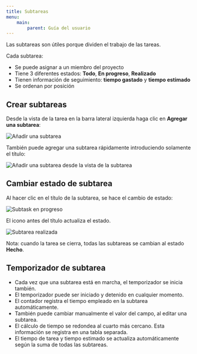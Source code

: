 ```yaml
---
title: Subtareas
menu:
    main:
        parent: Guía del usuario
---
```


Las subtareas son útiles porque dividen el trabajo de las tareas.

Cada subtarea:

- Se puede asignar a un miembro del proyecto
- Tiene 3 diferentes estados: **Todo**, **En progreso**, **Realizado**
- Tienen información de seguimiento: **tiempo gastado** y **tiempo estimado**
- Se ordenan por posición

Crear subtareas
-----------------

Desde la vista de la tarea en la barra lateral izquierda haga clic en **Agregar una subtarea**:

![Añadir una subtarea](/images/v1/add-subtask.png)

También puede agregar una subtarea rápidamente introduciendo solamente el título:

![Añadir una subtarea desde la vista de la subtarea](/images/v1/add-subtask-shortcut.png)

Cambiar estado de subtarea
-------------------------

Al hacer clic en el título de la subtarea, se hace el cambio de estado:

![Subtask en progreso](/images/v1/subtask-status-inprogress.png)

El icono antes del título actualiza el estado.

![Subtarea realizada](/images/v1/subtask-status-done.png)

Nota: cuando la tarea se cierra, todas las subtareas se cambian al estado **Hecho**.

Temporizador de subtarea
-------------------------

- Cada vez que una subtarea está en marcha, el temporizador se inicia también.
- El temporizador puede ser iniciado y detenido en cualquier momento.
- El contador registra el tiempo empleado en la subtarea automáticamente.
- También puede cambiar manualmente el valor del campo, al editar una subtarea.
- El cálculo de tiempo se redondea al cuarto más cercano. Esta información se registra en una tabla separada.
- El tiempo de tarea y tiempo estimado se actualiza automáticamente según la suma de todas las subtareas.